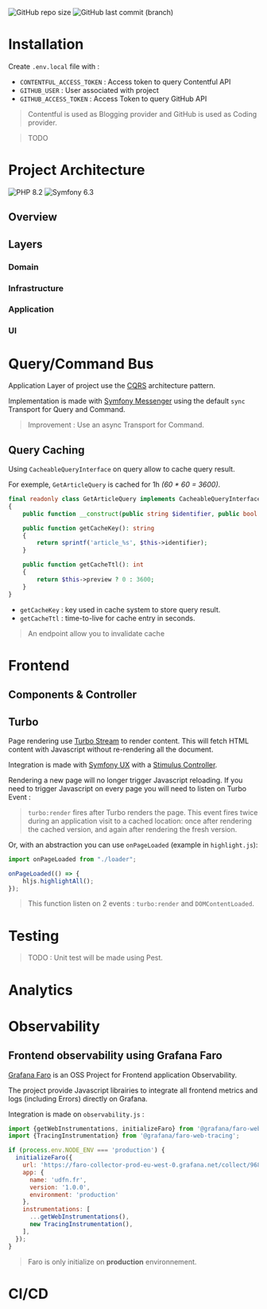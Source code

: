 ![GitHub repo size](https://img.shields.io/github/repo-size/adrien-chinour/blog)
![GitHub last commit (branch)](https://img.shields.io/github/last-commit/adrien-chinour/blog/main)

# Installation

Create `.env.local` file with :

- `CONTENTFUL_ACCESS_TOKEN` : Access token to query Contentful API
- `GITHUB_USER` : User associated with project
- `GITHUB_ACCESS_TOKEN` : Access Token to query GitHub API

> Contentful is used as Blogging provider and GitHub is used as Coding provider.

> TODO

# Project Architecture

![PHP 8.2](https://img.shields.io/badge/php_8.2-brightgreen?logo=php&logoColor=white)
![Symfony 6.3](https://img.shields.io/badge/Symfony_6.3-green?logo=symfony)

## Overview

## Layers

### Domain

### Infrastructure

### Application

### UI

# Query/Command Bus

Application Layer of project use the [CQRS](https://en.wikipedia.org/wiki/Command_Query_Responsibility_Segregation)
architecture pattern.

Implementation is made with [Symfony Messenger](https://symfony.com/doc/current/components/messenger.html) using the
default `sync` Transport for Query and Command.

> Improvement : Use an async Transport for Command.

## Query Caching

Using `CacheableQueryInterface` on query allow to cache query result.

For exemple, `GetArticleQuery` is cached for 1h _(60 * 60 = 3600)_.

```php
final readonly class GetArticleQuery implements CacheableQueryInterface
{
    public function __construct(public string $identifier, public bool $preview = false) {}

    public function getCacheKey(): string
    {
        return sprintf('article_%s', $this->identifier);
    }

    public function getCacheTtl(): int
    {
        return $this->preview ? 0 : 3600;
    }
}
```

- `getCacheKey` : key used in cache system to store query result.
- `getCacheTtl` : time-to-live for cache entry in seconds.

> An endpoint allow you to invalidate cache

# Frontend

## Components & Controller

## Turbo

Page rendering use [Turbo Stream](https://turbo.hotwired.dev/handbook/streams) to render content. This will
fetch HTML content with Javascript without re-rendering all the document.

Integration is made with [Symfony UX](https://ux.symfony.com/turbo) with
a [Stimulus Controller](https://stimulus.hotwired.dev/).

Rendering a new page will no longer trigger Javascript reloading. If you need to trigger Javascript on every page you
will need to listen on Turbo Event :

> `turbo:render` fires after Turbo renders the page. This event fires twice during an application visit to a cached
> location: once after rendering the cached version, and again after rendering the fresh version.

Or, with an abstraction you can use `onPageLoaded` (example in `highlight.js`):

```js
import onPageLoaded from "./loader";

onPageLoaded(() => {
    hljs.highlightAll();
});
```

> This function listen on 2 events : `turbo:render` and `DOMContentLoaded`.

# Testing

> TODO : Unit test will be made using Pest.

# Analytics

# Observability

## Frontend observability using Grafana Faro

[Grafana Faro](https://grafana.com/oss/faro/) is an OSS Project for Frontend application Observability.

The project provide Javascript librairies to integrate all frontend metrics and logs (including Errors) directly on
Grafana.

Integration is made on `observability.js` :

```js
import {getWebInstrumentations, initializeFaro} from '@grafana/faro-web-sdk';
import {TracingInstrumentation} from '@grafana/faro-web-tracing';

if (process.env.NODE_ENV === 'production') {
  initializeFaro({
    url: 'https://faro-collector-prod-eu-west-0.grafana.net/collect/9689c3ba5a20d52b36dec6a5da24f8eb',
    app: {
      name: 'udfn.fr',
      version: '1.0.0',
      environment: 'production'
    },
    instrumentations: [
      ...getWebInstrumentations(),
      new TracingInstrumentation(),
    ],
  });
}
```

> Faro is only initialize on **production** environnement.

# CI/CD


